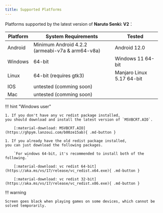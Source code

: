 ```yaml
---
title: Supported Platforms
---
```


Platforms supported by the latest version of **Naruto Senki: V2**：

| Platform | System Requirements                             | Tested                    |
| -------- | ----------------------------------------------- | ------------------------- |
| Android  | Minimum Android 4.2.2 (armeabi-v7a & arm64-v8a) | Android 12.0              |
| Windows  | 64-bit                                          | Windows 11 64-bit         |
| Linux    | 64-bit (requires gtk3)                          | Manjaro Linux 5.17 64-bit |
| IOS      | untested (comming soon)                         |                           |
| Mac      | untested (comming soon)                         |                           |

!!! hint "Windows user"

    1. If you don't have any vc redist package installed,
    you should download and install the latest version of `MSVBCRT.AIO`.

        [:material-download: MSVBCRT.AIO](https://ghpym.lanzoui.com/b00ze15ab){ .md-button }

    1. If you already have the old redist package installed,
    you can just download the following packages.

        `For windows 64-bit, it's recommended to install both of the following.`

        [:material-download: vc redist 64-bit](https://aka.ms/vs/17/release/vc_redist.x64.exe){ .md-button }

        [:material-download: vc redist 32-bit](https://aka.ms/vs/17/release/vc_redist.x86.exe){ .md-button }

!!! warning

    Screen goes black when playing games on some devices, which cannot be solved temporarily.

